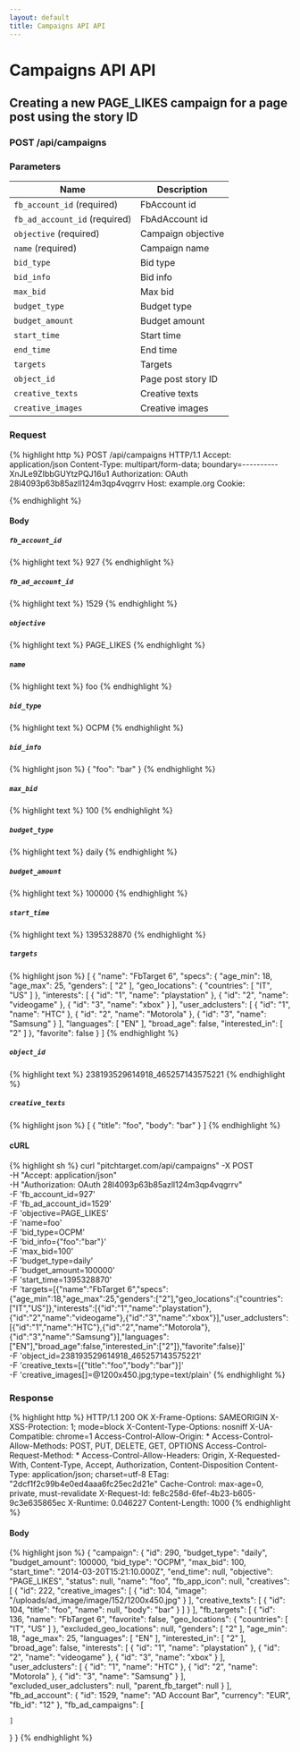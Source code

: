 ```yaml
---
layout: default
title: Campaigns API API
---
```


# Campaigns API API

## Creating a new PAGE_LIKES campaign for a page post using the story ID

### POST /api/campaigns


### Parameters

Name | Description |
-----|-------------|
`fb_account_id` (required) | FbAccount id |
`fb_ad_account_id` (required) | FbAdAccount id |
`objective` (required) | Campaign objective |
`name` (required) | Campaign name |
`bid_type`  | Bid type |
`bid_info`  | Bid info |
`max_bid`  | Max bid |
`budget_type`  | Budget type |
`budget_amount`  | Budget amount |
`start_time`  | Start time |
`end_time`  | End time |
`targets`  | Targets |
`object_id`  | Page post story ID |
`creative_texts`  | Creative texts |
`creative_images`  | Creative images |

### Request

{% highlight http %}
POST /api/campaigns HTTP/1.1
Accept: application/json
Content-Type: multipart/form-data; boundary=----------XnJLe9ZIbbGUYtzPQJ16u1
Authorization: OAuth 28l4093p63b85azll124m3qp4vqgrrv
Host: example.org
Cookie: 

{% endhighlight %}

#### Body

##### `fb_account_id`

{% highlight text %}
927
{% endhighlight %}

##### `fb_ad_account_id`

{% highlight text %}
1529
{% endhighlight %}

##### `objective`

{% highlight text %}
PAGE_LIKES
{% endhighlight %}

##### `name`

{% highlight text %}
foo
{% endhighlight %}

##### `bid_type`

{% highlight text %}
OCPM
{% endhighlight %}

##### `bid_info`

{% highlight json %}
{
  "foo": "bar"
}
{% endhighlight %}

##### `max_bid`

{% highlight text %}
100
{% endhighlight %}

##### `budget_type`

{% highlight text %}
daily
{% endhighlight %}

##### `budget_amount`

{% highlight text %}
100000
{% endhighlight %}

##### `start_time`

{% highlight text %}
1395328870
{% endhighlight %}

##### `targets`

{% highlight json %}
[
  {
    "name": "FbTarget 6",
    "specs": {
      "age_min": 18,
      "age_max": 25,
      "genders": [
        "2"
      ],
      "geo_locations": {
        "countries": [
          "IT",
          "US"
        ]
      },
      "interests": [
        {
          "id": "1",
          "name": "playstation"
        },
        {
          "id": "2",
          "name": "videogame"
        },
        {
          "id": "3",
          "name": "xbox"
        }
      ],
      "user_adclusters": [
        {
          "id": "1",
          "name": "HTC"
        },
        {
          "id": "2",
          "name": "Motorola"
        },
        {
          "id": "3",
          "name": "Samsung"
        }
      ],
      "languages": [
        "EN"
      ],
      "broad_age": false,
      "interested_in": [
        "2"
      ]
    },
    "favorite": false
  }
]
{% endhighlight %}

##### `object_id`

{% highlight text %}
238193529614918_465257143575221
{% endhighlight %}

##### `creative_texts`

{% highlight json %}
[
  {
    "title": "foo",
    "body": "bar"
  }
]
{% endhighlight %}


#### cURL

{% highlight sh %}
curl "pitchtarget.com/api/campaigns" -X POST \
	-H "Accept: application/json" \
	-H "Authorization: OAuth 28l4093p63b85azll124m3qp4vqgrrv" \
	-F 'fb_account_id=927' \
	-F 'fb_ad_account_id=1529' \
	-F 'objective=PAGE_LIKES' \
	-F 'name=foo' \
	-F 'bid_type=OCPM' \
	-F 'bid_info={"foo":"bar"}' \
	-F 'max_bid=100' \
	-F 'budget_type=daily' \
	-F 'budget_amount=100000' \
	-F 'start_time=1395328870' \
	-F 'targets=[{"name":"FbTarget 6","specs":{"age_min":18,"age_max":25,"genders":["2"],"geo_locations":{"countries":["IT","US"]},"interests":[{"id":"1","name":"playstation"},{"id":"2","name":"videogame"},{"id":"3","name":"xbox"}],"user_adclusters":[{"id":"1","name":"HTC"},{"id":"2","name":"Motorola"},{"id":"3","name":"Samsung"}],"languages":["EN"],"broad_age":false,"interested_in":["2"]},"favorite":false}]' \
	-F 'object_id=238193529614918_465257143575221' \
	-F 'creative_texts=[{"title":"foo","body":"bar"}]' \
	-F 'creative_images[]=@1200x450.jpg;type=text/plain'
{% endhighlight %}

### Response

{% highlight http %}
HTTP/1.1 200 OK
X-Frame-Options: SAMEORIGIN
X-XSS-Protection: 1; mode=block
X-Content-Type-Options: nosniff
X-UA-Compatible: chrome=1
Access-Control-Allow-Origin: *
Access-Control-Allow-Methods: POST, PUT, DELETE, GET, OPTIONS
Access-Control-Request-Method: *
Access-Control-Allow-Headers: Origin, X-Requested-With, Content-Type, Accept, Authorization, Content-Disposition
Content-Type: application/json; charset=utf-8
ETag: "2dcf1f2c99b4e0ed4aaa6fc25ec2d21e"
Cache-Control: max-age=0, private, must-revalidate
X-Request-Id: fe8c258d-6fef-4b23-b605-9c3e635865ec
X-Runtime: 0.046227
Content-Length: 1000
{% endhighlight %}

#### Body

{% highlight json %}
{
  "campaign": {
    "id": 290,
    "budget_type": "daily",
    "budget_amount": 100000,
    "bid_type": "OCPM",
    "max_bid": 100,
    "start_time": "2014-03-20T15:21:10.000Z",
    "end_time": null,
    "objective": "PAGE_LIKES",
    "status": null,
    "name": "foo",
    "fb_app_icon": null,
    "creatives": [
      {
        "id": 222,
        "creative_images": [
          {
            "id": 104,
            "image": "/uploads/ad_image/image/152/1200x450.jpg"
          }
        ],
        "creative_texts": [
          {
            "id": 104,
            "title": "foo",
            "name": null,
            "body": "bar"
          }
        ]
      }
    ],
    "fb_targets": [
      {
        "id": 136,
        "name": "FbTarget 6",
        "favorite": false,
        "geo_locations": {
          "countries": [
            "IT",
            "US"
          ]
        },
        "excluded_geo_locations": null,
        "genders": [
          "2"
        ],
        "age_min": 18,
        "age_max": 25,
        "languages": [
          "EN"
        ],
        "interested_in": [
          "2"
        ],
        "broad_age": false,
        "interests": [
          {
            "id": "1",
            "name": "playstation"
          },
          {
            "id": "2",
            "name": "videogame"
          },
          {
            "id": "3",
            "name": "xbox"
          }
        ],
        "user_adclusters": [
          {
            "id": "1",
            "name": "HTC"
          },
          {
            "id": "2",
            "name": "Motorola"
          },
          {
            "id": "3",
            "name": "Samsung"
          }
        ],
        "excluded_user_adclusters": null,
        "parent_fb_target": null
      }
    ],
    "fb_ad_account": {
      "id": 1529,
      "name": "AD Account Bar",
      "currency": "EUR",
      "fb_id": "12"
    },
    "fb_ad_campaigns": [

    ]
  }
}
{% endhighlight %}

